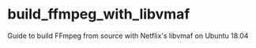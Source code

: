 # build_ffmpeg_with_libvmaf
Guide to build FFmpeg from source with Netflix's libvmaf on Ubuntu 18.04
